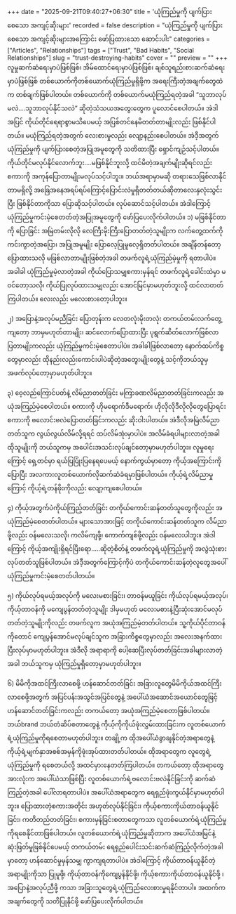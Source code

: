 +++
date = "2025-09-21T09:40:27+06:30"
title = 'ယုံကြည်မှုကို ပျက်ပြားစေသော အကျင့်ဆိုးများ'
recorded = false
description = "ယုံကြည်မှုကို ပျက်ပြားစေသော အကျင့်ဆိုးများအကြောင်း ဖော်ပြထားသော ဆောင်းပါး"
categories = ["Articles", "Relationships"]
tags = ["Trust", "Bad Habits", "Social Relationships"]
slug = "trust-destroying-habits"
cover = ""
preview = ""
+++
လူမှုဆက်ဆံရေးမှာပဲဖြစ်ဖြစ်၊ အိမ်ထောင်ရေးမှာပဲဖြစ်ဖြစ်၊ ချစ်သူရည်းစားဆက်ဆံရေးမှာပဲဖြစ်ဖြစ် တစ်ယောက်ကိုတစ်ယောက်ယုံကြည်မှုရှိဖို့က အရေးကြီးတဲ့အချက်တွေထဲက တစ်ချက်ဖြစ်ပါတယ်။ တစ်ယောက်ကို တစ်ယောက်မယုံကြည်ရတဲ့အခါ “သူဘာလုပ်မလဲ….သူဘာလုပ်နိုင်သလဲ” ဆိုတဲ့သံသယအတွေးတွေက ပူလောင်စေပါတယ်။ အဲဒါအပြင် ကိုယ်တိုင်ရေရာစွာမသိပေမယ့် အပြစ်တင်နေမိတတ်တာမျိုးလည်း ဖြစ်နိုင်ပါတယ်။ မယုံကြည်ရတဲ့အတွက် လေးစားမှုလည်း လျော့နည်းစေပါတယ်။ အဲဒီ့အတွက် ယုံကြည်မှုကို ပျက်ပြားစေတဲ့အပြုအမူတွေကို သတိထားပြီး ရှောင်ကျဉ်သင့်ပါတယ်။ ကိုယ်တိုင်မလုပ်နိုင်လောက်ဘူး….မဖြစ်နိုင်ဘူးလို့ ထင်မိတဲ့အချက်မျိုးဆိုရင်လည်း စကားကို အကုန်ပြောတာမျိုးမလုပ်သင့်ပါဘူး။ ဘယ်အရာမှာမဆို တရားသေဖြစ်လာနိုင်တာမရှိလို့ အခြေအနေအရပ်ရပ်ကြောင့်ပြောင်းလဲမှုရှိတတ်တယ်ဆိုတာလေးနှလုံးသွင်းပြီး ဖြစ်နိုင်တာကိုသာ ပြောဆိုသင့်ပါတယ်။ လုပ်ဆောင်သင့်ပါတယ်။ အဲဒါကြောင့် ယုံကြည်မှုကင်းမဲ့စေတတ်တဲ့အပြုအမူတွေကို ဖော်ပြပေးလိုက်ပါတယ်။
၁) မဖြစ်နိုင်တာကို ပြောခြင်း
အမြဲတမ်းလိုလို လေကြီးမိုးကြီးပြောတတ်တဲ့သူမျိုးက လက်တွေ့ထက်ကို ကင်းကွာတဲ့အပြော၊ အပြုအမူမျိုး ပြောလေ့ပြုမူလေ့ရှိတတ်ပါတယ်။ အချိန်တန်တော့ ပြောထားသလို မဖြစ်လာတာမျိုးဖြစ်တဲ့အခါ တဖက်လူရဲ့ယုံကြည်မဲ့မှုကို ရတာပါပဲ။ အခါခါ ယုံကြည်မှုမဲ့လာတဲ့အခါ ကိုယ်ပြောသမျှစကားမှန်ရင် တဖက်လူရဲ့ခေါင်းထဲမှာ မဝင်တော့သလို၊ ကိုယ်ပြုလုပ်ထားသမျှလည်း အောင်မြင်မှာမဟုတ်ဘူးလို့ ထင်လာတတ်ကြပါတယ်။ လေးလည်း မလေးစားတော့ပါဘူး။

၂) အပြောနဲ့အလုပ်မညီခြင်း
ပြောတုန်းက လေတလုံးမိုးတလုံး တကယ်တမ်းလက်တွေ့ကျတော့ ဘာမှမဟုတ်တာမျိုး၊ ဆင်လောက်ပြောထားပြီး ပုရွက်ဆိတ်လောက်ဖြစ်လာပြတာမျိုးကလည်း ယုံကြည်မှုကင်းမဲ့စေတာပါပဲ။ အခါခါဖြစ်လာတော့ နောက်ထပ်ကိစ္စတွေမှာလည်း ထိုနည်းလည်းကောင်းပါပဲဆိုတဲ့အတွေးမျိုးတွေနဲ့ သင့်ကိုဘယ်သူမှ အဖက်လုပ်တော့မှာမဟုတ်ပါဘူး။

၃) ဝေ့လည်ကြောင်ပတ်နဲ့ လိမ်ညာတတ်ခြင်း
မကြာခဏလိမ်ညာတတ်ခြင်းကလည်း အယုံအကြည်မဲ့စေပါတယ်။ စကားကို ဟိုမရောက်ဒီမရောက်၊ ဟိုလိုလိုဒီလိုလိုတွေပြောရင်း စကားကို ဗလောင်းဗလဲပြောတတ်ခြင်းကလည်း ဆိုးဝါးပါတယ်။ အဲဒီလိုအမြဲလိမ်ညာတတ်သူက လွယ်လွယ်လိမ်လို့ရရင် ထပ်လိမ်အုံးမှာပါပဲ။ အလိမ်ခံရပါများလာတဲ့အခါ ထိုသူမျိုးကို ဘယ်သူကမှ အပေါင်းအသင်းလုပ်ချင်တော့မှာမဟုတ်ပါဘူး။ လူမှုရေးကြောင့် ရှေ့တင်မှာ ရယ်ပြပြုံးပြနေရပေမယ့် နောက်ကွယ်မှာတော့ ကိုယ့်အကြောင်းကိုပြောပြီး အလကားလူတစ်ယောက်လိုဆက်ဆံခံရမှာဖြစ်ပါတယ်။ ကိုယ့်ရဲ့လိမ်ညာမှုကြောင့် ကိုယ့်ရဲ့တန်ဖိုးကိုလည်း လျော့ကျစေပါတယ်။

၄) ကိုယ့်အတွက်ပဲကိုယ်ကြည့်တတ်ခြင်း
တကိုယ်ကောင်းဆန်တတ်သူတွေကိုလည်း အယုံကြည်မဲ့စေတတ်ပါတယ်။ များသောအားဖြင့် တကိုယ်ကောင်းဆန်တတ်သူက လိမ်ညာဖို့လည်း ဝန်မလေးသလို၊ ကလိမ်ကျဖို့၊ ကောက်ကျစ်ဖို့လည်း ဝန်မလေးပါဘူး။ အဲဒါကြောင့် ကိုယ့်အကျိုးရှိရင်ပြီးရော…..ဆိုတဲ့စိတ်နဲ့ တဖက်လူရဲ့ယုံကြည်မှုကို အလွဲသုံးစားလုပ်တတ်သူဖြစ်ပါတယ်။ အဲဒီ့အတွက်ကြောင့်ကိုပဲ တကိုယ်ကောင်းဆန်တဲ့လူတွေအပေါ် ယုံကြည်မှုကင်းမဲ့စေတတ်ပါတယ်။

၅) ကိုယ်လုပ်ရမယ့်အလုပ်ကို မလေးမစားခြင်း၊ တာဝန်မယူခြင်း
ကိုယ်လုပ်ရမယ့်အလုပ်၊ ကိုယ့်တာဝန်ကို မကျေပွန်တတ်တဲ့သူမျိုး ဒါမှမဟုတ် မလေးမစားနဲ့ပြီးဆုံးအောင်မလုပ်တတ်တဲ့သူမျိုးကိုလည်း တဖက်လူက အယုံအကြည်မဲ့တတ်ပါတယ်။ သူ့ကိုယ်ပိုင်တာဝန်ကိုတောင် ကျေပွန်အောင်မလုပ်ချင်သူက အခြားကိစ္စတွေမှာလည်း အလေးအနက်ထားပြီးလုပ်မှာမဟုတ်ပါဘူး။ အဲဒီလို အရာရာကို ပေါ့ဆေပြီးလုပ်တတ်ခြင်းအခါများလာတဲ့အခါ ဘယ်သူကမှ ယုံကြည်မှုရှိတော့မှာမဟုတ်ပါဘူး။

၆) မိမိကိုအထင်ကြီးလာစေဖို့ ဟန်ဆောင်တတ်ခြင်း
အခြားလူတွေမိမိကိုယ်အထင်ကြီးလာစေဖို့အတွက် အပြင်ပန်းအသွင်အပြင်တွေနဲ့ အပေါ်ယံအဆောင်အယောင်တွေဖြင့် ဟန်ဆောင်တတ်ခြင်းကလည်း တကယ်တော့ အယုံအကြည်မဲ့စေတာဖြစ်ပါတယ်။ ဘယ်brand ဘယ်တံဆိပ်စတာတွေနဲ့ ကိုယ့်ကိုကိုယ်ဖုံးလွှမ်းထားခြင်းက လူတစ်ယောက်ရဲ့ယုံကြည်မှုကိုရစေတာမဟုတ်ပါဘူး။ တချို့က ထိုအပေါ်ယံခွာချနိုင်တဲ့အရာတွေနဲ့ ကိုယ့်ရဲ့မျက်နှာအစစ်အမှန်ကိုဖုံးအုပ်ထားတတ်ပါတယ်။ ထိုအရာတွေက လူတွေရဲ့ယုံကြည်မှုကို ရစေတယ်လို့ အထင်မှားနေတတ်ကြပါတယ်။ တကယ်တော့ ထိုအရာတွေအားလုံးက အပေါ်ယံသာဖြစ်ပြီး လူတစ်ယောက်ရဲ့ဗလောင်းဗလဲနိုင်ခြင်းကို ဆက်ဆံကြည့်တဲ့အခါ ပေါ်လာရတာပါပဲ။ အပေါ်ယံအရာတွေက ရေရှည်ဖုံးကွယ်နိုင်မှာမဟုတ်ပါဘူး။
ပြောထားတဲ့စကားအတိုင်း အဟုတ်လုပ်နိုင်ခြင်း၊ ကိုယ့်စကားကိုယ်တာဝန်ယူနိုင်ခြင်း၊ ကတိတည်တတ်ခြင်း၊ စကားမှန်ခြင်းစတာတွေကသာ လူတစ်ယောက်ရဲ့ယုံကြည်မှုကိုရစေနိုင်တာဖြစ်ပါတယ်။ လူတစ်ယောက်ရဲ့ယုံကြည်မှုဆိုတာက အပေါ်ယံအမြင်နဲ့ဆုံးဖြတ်မှုဖြစ်နိုင်ပေမယ့် တကယ်တမ်း ရေရှည်ပေါင်းသင်းဆက်ဆံကြည့်လိုက်တဲ့အခါမှာတော့ ဟန်ဆောင်မှုမှန်သမျှ ကွာကျရတာပါပဲ။ အဲဒါကြောင့် ကိုယ်တာဝန်ယူနိုင်တဲ့အရာမျိုးကိုသာ ပြုမူဖို့၊ ကိုယ့်တာဝန်ကိုကျေပွန်နိုင်ဖို့၊ ကိုယ့်စကားကိုယ်တာဝန်ယူနိုင်ဖို့ ၊ အပြောနဲ့အလုပ်ညီဖို့ ကသာ အခြားသူတွေရဲ့ယုံကြည်လေးစားမှုရနိုင်တာပါ။ အထက်ကအချက်တွေကို သတိပြုနိုင်ဖို့ ဖော်ပြပေးလိုက်ပါတယ်။ 
